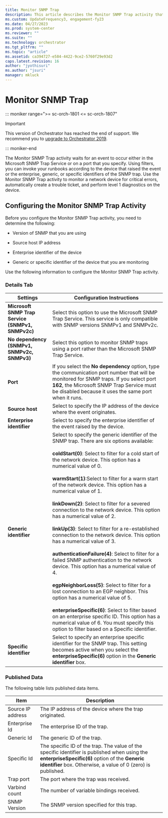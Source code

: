 ```yaml
---
title: Monitor SNMP Trap
description: This article describes the Monitor SNMP Trap activity that waits for an event to occur either in the Microsoft SNMP Trap Service, or on a port that you specify.
ms.custom: UpdateFrequency3, engagement-fy23
ms.date: 04/27/2023
ms.prod: system-center
ms.reviewer: ""
ms.suite: ""
ms.technology: orchestrator
ms.tgt_pltfrm: ""
ms.topic: "article"
ms.assetid: ca394727-e584-4422-9ce2-5760f29e93d2
caps.latest.revision: 16
author: "jyothisuri"
ms.author: "jsuri"
manager: mkluck
---
```

# Monitor SNMP Trap

::: moniker range=">= sc-orch-1801 <= sc-orch-1807"

> [!IMPORTANT]
>
> This version of Orchestrator has reached the end of support. We recommend you to [upgrade to Orchestrator 2019](../index.yml).

::: moniker-end

The Monitor SNMP Trap activity waits for an event to occur either in the Microsoft SNMP Trap Service or on a port that you specify. Using filters, you can invoke your runbooks according to the device that raised the event or the enterprise, generic, or specific identifiers of the SNMP trap. Use the Monitor SNMP Trap activity to monitor a network device for critical errors, automatically create a trouble ticket, and perform level 1 diagnostics on the device.  

## Configuring the Monitor SNMP Trap Activity  
 Before you configure the Monitor SNMP Trap activity, you need to determine the following:  

- Version of SNMP that you are using  

- Source host IP address  

- Enterprise identifier of the device  

- Generic or specific identifier of the device that you are monitoring  

Use the following information to configure the Monitor SNMP Trap activity.  

### Details Tab  

|Settings|Configuration Instructions|  
|--------------|--------------------------------|  
|**Microsoft SNMP Trap Service (SNMPv1, SNMPv2c)**|Select this option to use the Microsoft SNMP Trap Service. This service is only compatible with SNMP versions SNMPv1 and SNMPv2c.|  
|**No dependency (SNMPv1, SNMPv2c, SNMPv3)**|Select this option to monitor SNMP traps using a port rather than the Microsoft SNMP Trap Service.|  
|**Port**|If you select the **No dependency** option, type the communication port number that will be monitored for SNMP traps. If you select port **162**, the Microsoft SNMP Trap Service must be disabled because it uses the same port when it runs.|  
|**Source host**|Select to specify the IP address of the device where the event originates.|  
|**Enterprise identifier**|Select to specify the enterprise identifier of the event raised by the device.|  
|**Generic identifier**|Select to specify the generic identifier of the SNMP trap. There are six options available:<br /><br /> **coldStart(0)**: Select to filter for a cold start of the network device. This option has a numerical value of 0.<br /><br /> **warmStart(1)**:Select to filter for a warm start of the network device. This option has a numerical value of 1.<br /><br /> **linkDown(2)**: Select to filter for a severed connection to the network device. This option has a numerical value of 2.<br /><br /> **linkUp(3)**: Select to filter for a re-established connection to the network device. This option has a numerical value of 3.<br /><br /> **authenticationFailure(4)**: Select to filter for a failed SNMP authentication to the network device. This option has a numerical value of 4.<br /><br /> **egpNeighborLoss(5)**: Select to filter for a lost connection to an EGP neighbor. This option has a numerical value of 5.<br /><br /> **enterpriseSpecific(6)**: Select to filter based on an enterprise specific ID. This option has a numerical value of 6. You must specify this option to filter based on a Specific identifier.|  
|**Specific identifier**|Select to specify an enterprise specific identifier for the SNMP trap. This setting becomes active when you select the **enterpriseSpecific(6)** option in the **Generic identifier** box.|  

### Published Data  
 The following table lists published data items.  

|Item|Description|  
|----------|-----------------|  
|Source IP address|The IP address of the device where the trap originated.|  
|Enterprise Id|The enterprise ID of the trap.|  
|Generic Id|The generic ID of the trap.|  
|Specific Id|The specific ID of the trap. The value of the specific identifier is published when using the **enterpriseSpecific(6)** option of the **Generic identifier** box. Otherwise, a value of 0 (zero) is published.|  
|Trap port|The port where the trap was received.|  
|Varbind count|The number of variable bindings received.|  
|SNMP Version|The SNMP version specified for this trap.|